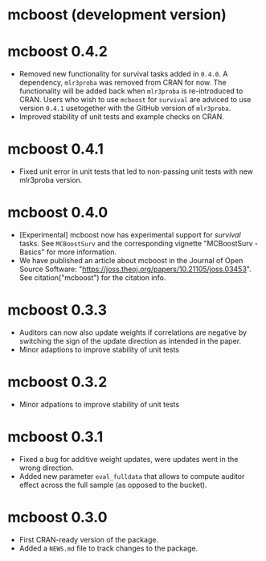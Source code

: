 # mcboost (development version)

# mcboost 0.4.2
* Removed new functionality for survival tasks added in `0.4.0`. 
  A dependency, `mlr3proba` was removed from CRAN for now.
  The functionality will be added back when `mlr3proba` is re-introduced to CRAN.
  Users who wish to use `mcboost` for `survival` are adviced to use version `0.4.1` usetogether with the GitHub version of `mlr3proba`.
* Improved stability of unit tests and example checks on CRAN.

# mcboost 0.4.1
* Fixed unit error in unit tests that led to non-passing unit tests with new mlr3proba version.

# mcboost 0.4.0
* [Experimental] mcboost now has experimental support for *survival* tasks.
  See `MCBoostSurv` and the corresponding vignette "MCBoostSurv - Basics" for more information.
* We have published an article about mcboost in the Journal of Open Source Software: "https://joss.theoj.org/papers/10.21105/joss.03453". See citation("mcboost") for the citation info.


# mcboost 0.3.3
* Auditors can now also update weights if correlations are negative by switching the sign of the update direction as intended in the paper.
* Minor adaptions to improve stability of unit tests

# mcboost 0.3.2
* Minor adpations to improve stability of unit tests

# mcboost 0.3.1

* Fixed a bug for additive weight updates, were updates went
  in the wrong direction.
* Added new parameter `eval_fulldata` that allows to compute
  auditor effect across the full sample (as opposed to the bucket).

# mcboost 0.3.0

* First CRAN-ready version of the package.
* Added a `NEWS.md` file to track changes to the package.
